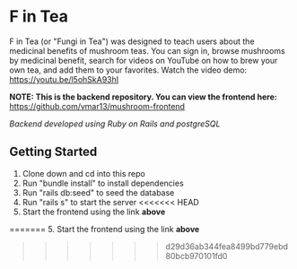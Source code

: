 # F in Tea

F in Tea (or "Fungi in Tea") was designed to teach users about the medicinal benefits of mushroom teas. You can sign in, browse mushrooms by medicinal benefit, search for videos on YouTube on how to brew your own tea, and add them to your favorites. Watch the video demo: https://youtu.be/l5ohSkA93hI   

**NOTE: This is the backend repository. You can view the frontend here:** https://github.com/vmar13/mushroom-frontend

*Backend developed using Ruby on Rails and postgreSQL*

## Getting Started

1. Clone down and cd into this repo
2. Run "bundle install" to install dependencies
3. Run "rails db:seed" to seed the database
4. Run "rails s" to start the server
<<<<<<< HEAD
5. Start the frontend using the link **above**

=======
5. Start the frontend using the link **above**
>>>>>>> d29d36ab344fea8499bd779ebd80bcb970101fd0
